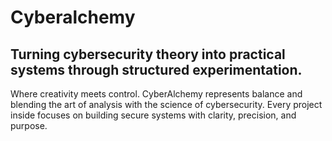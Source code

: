 # Cyberalchemy
Turning cybersecurity theory into practical systems through structured experimentation.
---
Where creativity meets control. CyberAlchemy represents balance and blending the art of analysis with the science of cybersecurity. Every project inside focuses on building secure systems with clarity, precision, and purpose.

